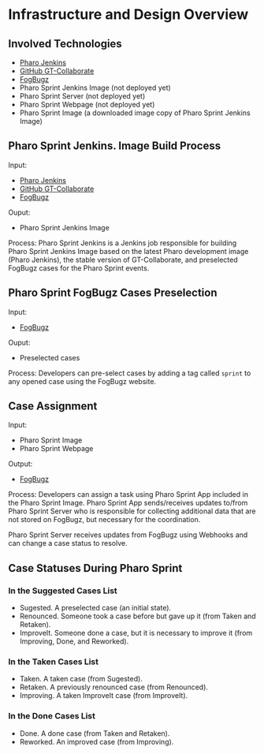 # Infrastructure and Design Overview

## Involved Technologies

- [Pharo Jenkins](https://ci.inria.fr/pharo/)
- [GitHub GT-Collaborate](https://github.com/JurajKubelka/GT-Collaborate)
- [FogBugz](http://pharo.fogbugz.com)
- Pharo Sprint Jenkins Image (not deployed yet)
- Pharo Sprint Server (not deployed yet)
- Pharo Sprint Webpage (not deployed yet)
- Pharo Sprint Image (a downloaded image copy of Pharo Sprint Jenkins Image)

## Pharo Sprint Jenkins. Image Build Process

Input: 
- [Pharo Jenkins](https://ci.inria.fr/pharo/)
- [GitHub GT-Collaborate](https://github.com/JurajKubelka/GT-Collaborate)
- [FogBugz](http://pharo.fogbugz.com)

Ouput:
- Pharo Sprint Jenkins Image

Process: Pharo Sprint Jenkins is a Jenkins job responsible for building Pharo Sprint Jenkins Image based on the latest Pharo development image (Pharo Jenkins), the stable version of GT-Collaborate, and preselected FogBugz cases for the Pharo Sprint events.

## Pharo Sprint FogBugz Cases Preselection

Input: 
- [FogBugz](http://pharo.fogbugz.com)

Ouput:
- Preselected cases

Process: Developers can pre-select cases by adding a tag called `sprint` to any opened case using the FogBugz website.

## Case Assignment

Input:
- Pharo Sprint Image
- Pharo Sprint Webpage

Output:
- [FogBugz](http://pharo.fogbugz.com)

Process: Developers can assign a task using Pharo Sprint App included in the Pharo Sprint Image. Pharo Sprint App sends/receives updates to/from Pharo Sprint Server who is responsible for collecting additional data that are not stored on FogBugz, but necessary for the coordination. 

Pharo Sprint Server receives updates from FogBugz using Webhooks and can change a case status to resolve.

## Case Statuses During Pharo Sprint

### In the Suggested Cases List
- Sugested. A preselected case (an initial state).
- Renounced. Someone took a case before but gave up it (from Taken and Retaken).
- ImproveIt. Someone done a case, but it is necessary to improve it (from Improving, Done, and Reworked).

### In the Taken Cases List
- Taken. A taken case (from Sugested).
- Retaken. A previously renounced case (from Renounced).
- Improving. A taken ImproveIt case (from ImproveIt).

### In the Done Cases List
- Done. A done case (from Taken and Retaken).
- Reworked. An improved case (from Improving).
